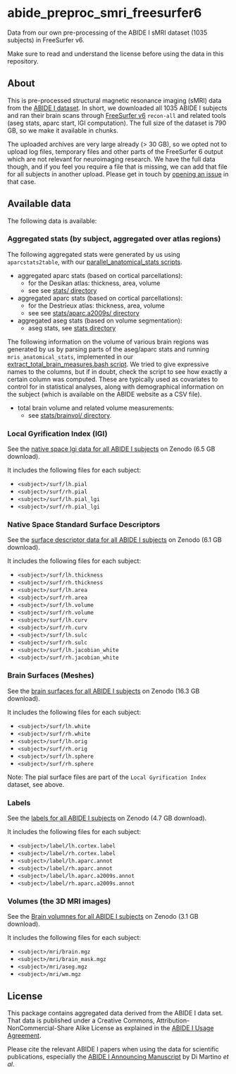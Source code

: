 # abide_preproc_smri_freesurfer6
Data from our own pre-processing of the ABIDE I sMRI dataset (1035 subjects) in FreeSurfer v6.

Make sure to read and understand the license before using the data in this repository.

## About

This is pre-processed structural magnetic resonance imaging (sMRI) data from the [ABIDE I dataset](https://fcon_1000.projects.nitrc.org/indi/abide/abide_I.html). In short, we downloaded all 1035 ABIDE I subjects and ran their brain scans through [FreeSurfer v6](https://freesurfer.net/) `recon-all` and related tools (aseg stats, aparc start, lGI computation). The full size of the dataset is 790 GB, so we make it available in chunks.

The uploaded archives are very large already (> 30 GB), so we opted not to upload log files, temporary files and other parts of the FreeSurfer 6 output which are not relevant for neuroimaging research. We have the full data though, and if you feel you require a file that is missing, we can add that file for all subjects in another upload. Please get in touch by [opening an issue](https://github.com/dfsp-spirit/abide_preproc_smri_freesurfer6/issues) in that case.

## Available data

The following data is available:

### Aggregated stats (by subject, aggregated over atlas regions)

The following aggregated stats were generated by us using `aparcstats2table`, with our [parallel_anatomical_stats scripts](https://github.com/dfsp-spirit/freesurfer_parallel_scripts/tree/main/tools).

* aggregated aparc stats (based on cortical parcellations):
   - for the Desikan atlas: thickness, area, volume
   - see see [stats/ directory](./stats/)
* aggregated aparc stats (based on cortical parcellations):
   - for the Destrieux atlas: thickness, area, volume
   - see see [stats/aparc.a2009s/ directory](./stats/aparc.a2009s)
* aggregated aseg stats (based on volume segmentation):
   - aseg stats, see [stats directory ](./stats/)

The following information on the volume of various brain regions was generated by us by parsing parts of the aseg/aparc stats and running `mris_anatomical_stats`, implemented in our [extract_total_brain_measures.bash script](https://github.com/dfsp-spirit/freesurfer_parallel_scripts/). We tried to give expressive names to the columns, but if in doubt, check the script to see how exactly a certain column was computed. These are typically used as covariates to control for in statistical analyses, along with demographical information on the subject (which is available on the ABIDE website as a CSV file).

* total brain volume and related volume measurements:
   - see [stats/brainvol/ directory](./stats/brainvol/).



### Local Gyrification Index (lGI)

 See the [native space lgi data for all ABIDE I subjects](https://doi.org/10.5281/zenodo.7132610) on Zenodo (6.5 GB download).

It includes the following files for each subject:

* `<subject>/surf/lh.pial`
* `<subject>/surf/rh.pial`
* `<subject>/surf/lh.pial_lgi`
* `<subject>/surf/rh.pial_lgi`

### Native Space Standard Surface Descriptors

See the [surface descriptor data for all ABIDE I subjects](https://zenodo.org/record/7373434) on Zenodo (6.1 GB download).

It includes the following files for each subject:

* `<subject>/surf/lh.thickness`
* `<subject>/surf/rh.thickness`
* `<subject>/surf/lh.area`
* `<subject>/surf/rh.area`
* `<subject>/surf/lh.volume`
* `<subject>/surf/rh.volume`
* `<subject>/surf/lh.curv`
* `<subject>/surf/rh.curv`
* `<subject>/surf/lh.sulc`
* `<subject>/surf/rh.sulc`
* `<subject>/surf/lh.jacobian_white`
* `<subject>/surf/rh.jacobian_white`

### Brain Surfaces (Meshes)

See the [brain surfaces for all ABIDE I subjects](https://zenodo.org/record/7373936) on Zenodo (16.3 GB download).

It includes the following files for each subject:

* `<subject>/surf/lh.white`
* `<subject>/surf/rh.white`
* `<subject>/surf/lh.orig`
* `<subject>/surf/rh.orig`
* `<subject>/surf/lh.sphere`
* `<subject>/surf/rh.sphere`

Note: The pial surface files are part of the `Local Gyrification Index` dataset, see above.

### Labels

See the [labels for all ABIDE I subjects](https://zenodo.org/record/7377435) on Zenodo (4.7 GB download).

It includes the following files for each subject:

* `<subject>/label/lh.cortex.label`
* `<subject>/label/rh.cortex.label`
* `<subject>/label/lh.aparc.annot`
* `<subject>/label/rh.aparc.annot`
* `<subject>/label/lh.aparc.a2009s.annot`
* `<subject>/label/rh.aparc.a2009s.annot`

### Volumes (the 3D MRI images)

See the [Brain volumnes for all ABIDE I subjects](https://doi.org/10.5281/zenodo.8068739) on Zenodo (3.1 GB download).

It includes the following files for each subject:

* `<subject>/mri/brain.mgz`
* `<subject>/mri/brain_mask.mgz`
* `<subject>/mri/aseg.mgz`
* `<subject>/mri/wm.mgz`

## License

This package contains aggregated data derived from the ABIDE I data set. That data is published under a Creative Commons, Attribution-NonCommercial-Share Alike License as explained in the [ABIDE I Usage Agreement](https://fcon_1000.projects.nitrc.org/indi/abide/abide_I.html).

Please cite the relevant ABIDE I papers when using the data for scientific publications, especially the [ABIDE I Announcing Manuscript](http://www.ncbi.nlm.nih.gov/pubmed/23774715) by Di Martino *et al*.

